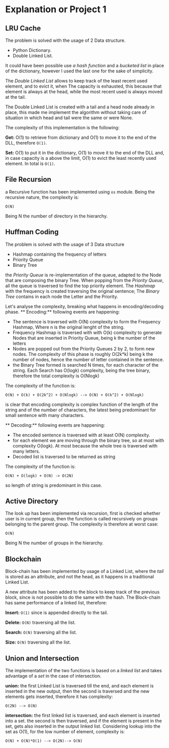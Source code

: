 # Explanation or Project 1

## LRU Cache

The problem is solved with the usage of 2 Data structure.

* Python Dictionary.
* Double Linked List.

It could have been possible use *a hash function* and a *bucketed list* in place of the dictionary, 
however I used the last one for the sake of simplicity.

The *Double Linked List* allows to keep track of the least recent used element, and to evict it, when 
The capacity is exhausted, this because that element is always at the head, while the most recent 
used is always moved at the tail.

The Double Linked List is created with a tail and a head node already in place, this made me implement
the algorithm without taking care of situation in which head and tail were the same or were None.

The complexity of this implementation is the following:

**Get:** O(1) to retrieve from dictionary and O(1) to move it to the end of the DLL, therefore `O(1)`.

**Set:** O(1) to put it in the dictionary, O(1) to move it to the end of the DLL and, in case capacity
is a above the limit, O(1)  to evict the least recently used element. In total is `O(1)`.



## File Recursion

a Recursive function has been implemented using `os` module. Being the recursive nature, the complexity
is:
```
O(N)
```

Being N the number of directory in the hierarchy.

## Huffman Coding

The problem is solved with the usage of 3 Data structure

* Hashmap containing the frequency of letters
* Priority Queue
* Binary Tree

the *Priority Queue* is re-implementation of the queue, adapted to the Node that are composing the binary
Tree.
When popping from the *Priority Queue*, all the queue is traversed to find the top priority element.
The *Hashmap* with the frequency is created traversing the original sentence; The *Binary Tree* contains in 
each node the Letter and the Priority.

Let's analyse the complexity, breaking what happens in encoding/decoding phase.
** Encoding:** following events are happening:
* The sentence is traversed with O(N) complexity to form the Frequency Hashmap, Where n is the original lenght of the string. 
* Frequency Hashmap is traversed with with O(k) complexity to generate Nodes that are inserted in Priority Queue, being k the 
number of the letters
* Nodes are popped out from the Priority Queues 2 by 2, to form new nodes. The complexity of this 
phase is roughly O(2k*k) being k the number of nodes, hence the number of letter contained in the
sentence.
* the Binary Tree formed is searched N times, for each character of the string. Each Search has O(logk)
complexity, being the tree binary, therefore the total complexity is O(Nlogk)

The complexity of the function is:
```
O(N) + O(k) + O(2k^2) + O(Nlogk) --> O(N) + O(k^2) + O(Nlogk)
```

is clear that encoding complexity is complex function of the length of the string and of the number
of characters, the latest being predominant for small sentence with many characters.

** Decoding:** following events are happening:
* The encoded sentence is traversed with at least O(N) complexity.
* for each element we are moving through the binary tree, so at most with complexity O(logk). At most
because the whole tree is traversed with many letters.
* Decoded list is traversed to be returned as string

The complexity of the function is:
```
O(N) + O(logk) + O(N) -> O(2N)
```
so length of string is predominant in this case.


## Active Directory

The look up has been implemented via recursion, first is checked whether user is in current group,
then the function is called recursively on groups belonging to the parent group.
The complexity is therefore at worst case:
```
O(N)
```

Being N the number of groups in the hierarchy.


## Blockchain

Block-chain has been implemented by usage of a Linked List, where the *tail* is stored as an attribute, 
and not the head, as it happens in a traditional Linked List.

A new attribute has been added to the block to keep track of the previous block, since is not 
possible to do the same with the hash. The Block-chain has same performance of a linked list, therefore:

**Insert:** `O(1)` since is appended directly to the tail.

**Delete:** `O(N)` traversing all the list.

**Search:** `O(N)` traversing all the list.

**Size:** `O(N)` traversing all the list.



## Union and Intersection

The implementation of the two functions is based on a *linked list* and takes advantage of a *set* 
in the case of intersection. 

**union:** the first Linked List is traversed till the end, and each element is inserted in the new 
 output, then the second is traversed and the new elements gets inserted, therefore it has complexity: 
```
O(2N) --> O(N)
```
**intersection:** the first linked list is traversed, and each element is inserted into 
a set. the second is then traversed, and if the element is present in the set, gets also inserted 
in the output linked list.
Considering lookup into the set as O(1), for the low number of element, complexity is:
```
O(N) + O(N)*O(1) --> O(2N)--> O(N)
```



